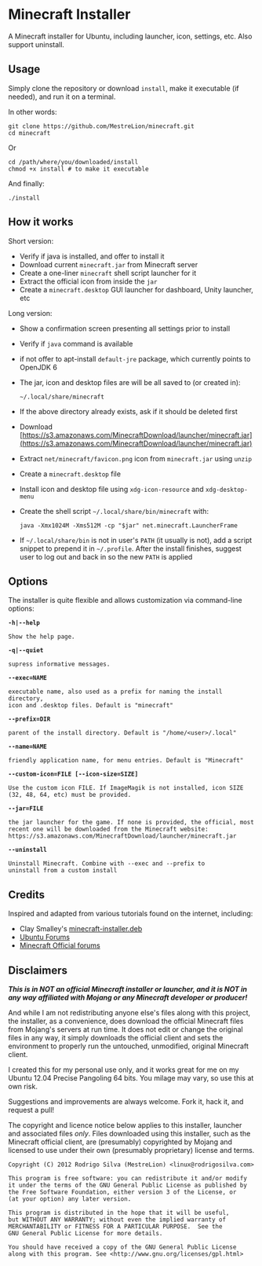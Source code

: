 Minecraft Installer
===================

A Minecraft installer for Ubuntu, including launcher, icon, settings, etc. Also support uninstall.

Usage
-----

Simply clone the repository or download `install`, make it executable (if needed), and run it on a terminal.

In other words:

	git clone https://github.com/MestreLion/minecraft.git
	cd minecraft
Or

	cd /path/where/you/downloaded/install
	chmod +x install # to make it executable

And finally:

	./install


How it works
------------

Short version:

- Verify if java is installed, and offer to install it
- Download current `minecraft.jar` from Minecraft server
- Create a one-liner `minecraft` shell script launcher for it
- Extract the official icon from inside the `jar`
- Create a `minecraft.desktop` GUI launcher for dashboard, Unity launcher, etc

Long version:

- Show a confirmation screen presenting all settings prior to install
- Verify if `java` command is available
- if not offer to apt-install `default-jre` package, which currently points to OpenJDK 6
- The jar, icon and desktop files are will be all saved to (or created in):

	`~/.local/share/minecraft`

- If the above directory already exists, ask if it should be deleted first
- Download [https://s3.amazonaws.com/MinecraftDownload/launcher/minecraft.jar](https://s3.amazonaws.com/MinecraftDownload/launcher/minecraft.jar)
- Extract `net/minecraft/favicon.png` icon from `minecraft.jar` using `unzip`
- Create a `minecraft.desktop` file
- Install icon and desktop file using `xdg-icon-resource` and `xdg-desktop-menu`
- Create the shell script `~/.local/share/bin/minecraft` with:

	`java -Xmx1024M -Xms512M -cp "$jar" net.minecraft.LauncherFrame`

- If `~/.local/share/bin` is not in user's `PATH` (it usually is not), add a script snippet to prepend it in `~/.profile`. After the install finishes, suggest user to log out and back in so the new `PATH` is applied


Options
-------

The installer is quite flexible and allows customization via command-line options:


**`-h|--help`**

	Show the help page.

**`-q|--quiet`**

	supress informative messages.

**`--exec=NAME`**

	executable name, also used as a prefix for naming the install directory,
	icon and .desktop files. Default is "minecraft"

**`--prefix=DIR`**

	parent of the install directory. Default is "/home/<user>/.local"

**`--name=NAME`**

	friendly application name, for menu entries. Default is "Minecraft"

**`--custom-icon=FILE [--icon-size=SIZE]`**

	Use the custom icon FILE. If ImageMagik is not installed, icon SIZE
	(32, 48, 64, etc) must be provided.

**`--jar=FILE`**

	the jar launcher for the game. If none is provided, the official, most
	recent one will be downloaded from the Minecraft website:
	https://s3.amazonaws.com/MinecraftDownload/launcher/minecraft.jar

**`--uninstall`**

	Uninstall Minecraft. Combine with --exec and --prefix to
	uninstall from a custom install





Credits
-------

Inspired and adapted from various tutorials found on the internet, including:

- Clay Smalley's [minecraft-installer.deb](http://devio.us/~clorow/)
- [Ubuntu Forums](http://ubuntuforums.org/showthread.php?t=1726735)
- [Minecraft Official forums](http://www.minecraftforum.net/forum/154-tutorials-and-faqs/)


Disclaimers
-----------

***This is in NOT an official Minecraft installer or launcher, and it is NOT in any way affiliated with Mojang or any Minecraft developer or producer!***

And while I am not redistributing anyone else's files along with this project, the installer, as a convenience, does download the official Minecraft files from Mojang's servers at run time. It does not edit or change the original files in any way, it simply downloads the official client and sets the environment to properly run the untouched, unmodified, original Minecraft client.

I created this for my personal use only, and it works great for me on my Ubuntu 12.04 Precise Pangoling 64 bits. You milage may vary, so use this at
own risk.

Suggestions and improvements are always welcome. Fork it, hack it, and request
a pull!

The copyright and licence notice below applies to this installer, launcher and
associated files *only*. Files downloaded using this installer, such as the
Minecraft official client, are (presumably) copyrighted by Mojang and licensed to use under their own (presumably proprietary) license and terms.

    Copyright (C) 2012 Rodrigo Silva (MestreLion) <linux@rodrigosilva.com>

    This program is free software: you can redistribute it and/or modify
    it under the terms of the GNU General Public License as published by
    the Free Software Foundation, either version 3 of the License, or
    (at your option) any later version.

    This program is distributed in the hope that it will be useful,
    but WITHOUT ANY WARRANTY; without even the implied warranty of
    MERCHANTABILITY or FITNESS FOR A PARTICULAR PURPOSE.  See the
    GNU General Public License for more details.

    You should have received a copy of the GNU General Public License
    along with this program. See <http://www.gnu.org/licenses/gpl.html>
